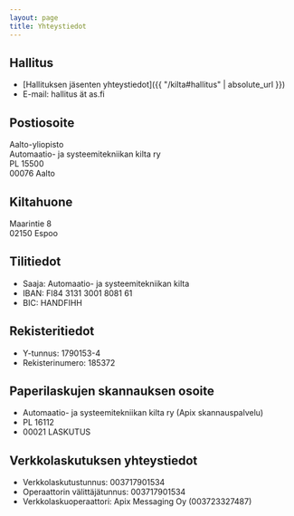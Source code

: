 ```yaml
---
layout: page
title: Yhteystiedot
---
```


## Hallitus

* [Hallituksen jäsenten yhteystiedot]({{ "/kilta#hallitus" | absolute_url }})
* E-mail: hallitus ät as.fi

## Postiosoite

<p>Aalto-yliopisto<br>
Automaatio- ja systeemitekniikan kilta ry<br>
PL 15500<br>
00076 Aalto</p>

## Kiltahuone

Maarintie 8<br>
02150 Espoo

## Tilitiedot

* Saaja: Automaatio- ja systeemitekniikan kilta
* IBAN: FI84 3131 3001 8081 61
* BIC: HANDFIHH

## Rekisteritiedot

* Y-tunnus: 1790153-4
* Rekisterinumero: 185372

## Paperilaskujen skannauksen osoite

* Automaatio- ja systeemitekniikan kilta ry (Apix skannauspalvelu) 
* PL 16112
* 00021 LASKUTUS

## Verkkolaskutuksen yhteystiedot

* Verkkolaskutustunnus: 003717901534
* Operaattorin välittäjätunnus: 003717901534
* Verkkolaskuoperaattori: Apix Messaging Oy (003723327487)
